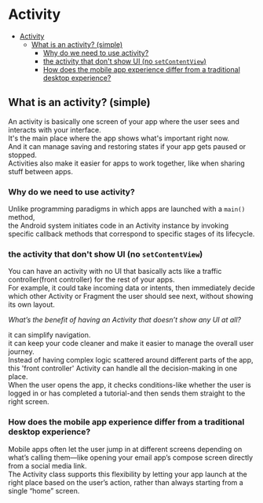 # Activity

<!-- TOC -->
* [Activity](#activity)
  * [What is an activity? (simple)](#what-is-an-activity-simple)
    * [Why do we need to use activity?](#why-do-we-need-to-use-activity)
    * [the activity that don't show UI (no `setContentView`)](#the-activity-that-dont-show-ui-no-setcontentview)
    * [How does the mobile app experience differ from a traditional desktop experience?](#how-does-the-mobile-app-experience-differ-from-a-traditional-desktop-experience)
<!-- TOC -->

## What is an activity? (simple)

An activity is basically one screen of your app where the user sees and interacts with your
interface.  
It's the main place where the app shows what's important right now.  
And it can manage saving and restoring states if your app gets paused or stopped.  
Activities also make it easier for apps to work together, like when sharing stuff between apps.

### Why do we need to use activity?

Unlike programming paradigms in which apps are launched with a `main()` method,  
the Android system initiates code in an Activity instance by invoking specific callback methods that
correspond to specific stages of its lifecycle.

### the activity that don't show UI (no `setContentView`)

You can have an activity with no UI that basically acts like a traffic controller(front controller)
for the rest of your apps.  
For example, it could take incoming data or intents, then immediately decide which other Activity or
Fragment the user should see next, without showing its own layout.

_What’s the benefit of having an Activity that doesn’t show any UI at all?_

it can simplify navigation.  
it can keep your code cleaner and make it easier to manage the overall user journey.  
Instead of having complex logic scattered around different parts of the app,  
this 'front controller' Activity can handle all the decision-making in one place.  
When the user opens the app, it checks conditions-like whether the user is logged in or has
completed a tutorial-and then sends them straight to the right screen.

### How does the mobile app experience differ from a traditional desktop experience?

Mobile apps often let the user jump in at different screens depending on what’s calling them—like
opening your email app’s compose screen directly from a social media link.  
The Activity class supports this flexibility by letting your app launch at the right place based on
the user’s action, rather than always starting from a single “home” screen.
